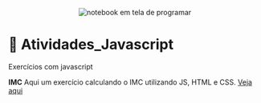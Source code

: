 <p align="center">
  <img alt="notebook em tela de programar" src="https://images.unsplash.com/photo-1607970669494-309137683be5?ixid=MnwxMjA3fDB8MHxwaG90by1wYWdlfHx8fGVufDB8fHx8&ixlib=rb-1.2.1&auto=format&fit=crop&w=750&q=80">
</p>

# :open_file_folder: Atividades_Javascript
 Exercícios com javascript
 
 **IMC**
 Aqui um exercício calculando o IMC utilizando JS, HTML e CSS. [Veja aqui](https://github.com/wevdiaz/Atividades_Javascript/tree/main/exercises/IMC)
